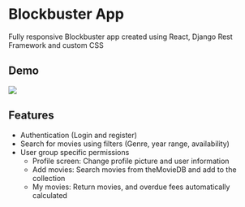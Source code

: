 # Blockbuster App

Fully responsive Blockbuster app created using React, Django Rest Framework and custom CSS

## Demo
![](Blockbuster-app.gif)

## Features

+ Authentication (Login and register)
+ Search for movies using filters (Genre, year range, availability)
+ User group specific permissions
  + Profile screen: Change profile picture and user information 
  + Add movies: Search movies from theMovieDB and add to the collection
  + My movies: Return movies, and overdue fees automatically calculated
